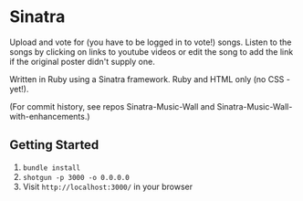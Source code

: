 Sinatra
=============

Upload and vote for (you have to be logged in to vote!) songs.  Listen to the songs by clicking on links to youtube videos or edit the song to add the link if the original poster didn't supply one.

Written in Ruby using a Sinatra framework.  Ruby and HTML only (no CSS - yet!).

(For commit history, see repos Sinatra-Music-Wall and Sinatra-Music-Wall-with-enhancements.)


## Getting Started

1. `bundle install`
2. `shotgun -p 3000 -o 0.0.0.0`
3. Visit `http://localhost:3000/` in your browser
